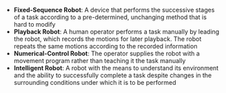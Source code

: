 - **Fixed-Sequence Robot**: A device that performs the successive stages of a task according to a pre-determined, unchanging method that is hard to modify
- **Playback Robot**: A human operator performs a task manually by leading the robot, which records the motions for later playback. The robot repeats the same motions according to the recorded information
- **Numerical-Control Robot**: The operator supplies the robot with a movement program rather than teaching it the task manually
- **Intelligent Robot**: A robot with the means to understand its environment and the ability to successfully complete a task despite changes in the surrounding conditions under which it is to be performed
